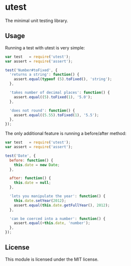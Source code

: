 # utest

The minimal unit testing library.

## Usage

Running a test with utest is very simple:

```js
var test   = require('utest');
var assert = require('assert');

test('Number#toFixed', {
  'returns a string': function() {
    assert.equal(typeof (5).toFixed(), 'string');
  },

  'takes number of decimal places': function() {
    assert.equal((5).toFixed(1), '5.0');
  },

  'does not round': function() {
    assert.equal((5.55).toFixed(1), '5.5');
  },
});
```

The only additional feature is running a before/after method:

```js
var test   = require('utest');
var assert = require('assert');

test('Date', {
  before: function() {
    this.date = new Date;
  },

  after: function() {
    this.date = null;
  },

  'lets you manipulate the year': function() {
    this.date.setYear(2012);
    assert.equal(this.date.getFullYear(), 2012);
  },

  'can be coerced into a number': function() {
    assert.equal(+this.date, 'number');
  },
});
```

## License

This module is licensed under the MIT license.
